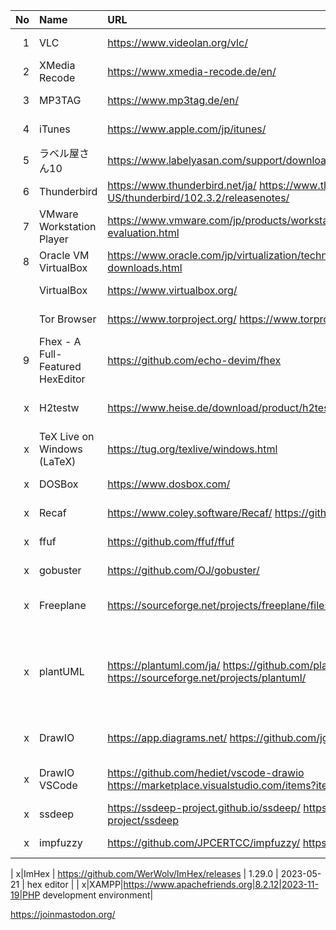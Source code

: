 <!-- 2021/09/17 -->

|No|Name|URL|LatestVersion|LastUpdate| Remarks|
|--:|:--|:--|:--|:--|:--|
|  1| VLC | https://www.videolan.org/vlc/ | 3.0.17.4 | 2022-04-19 | Video Viewer |
|  2| XMedia Recode | https://www.xmedia-recode.de/en/ | 3.5.5.8 | 2022-06-03 |
|  3| MP3TAG | https://www.mp3tag.de/en/ | 3.16 | 2022-05-30 |
|  4| iTunes | https://www.apple.com/jp/itunes/ | 12.12.3.5 | 2022-03-09 |
|  5| ラベル屋さん10 | https://www.labelyasan.com/support/download/ | 1.3.3| 2021-10-26 | 
|  6| Thunderbird | https://www.thunderbird.net/ja/   https://www.thunderbird.net/en-US/thunderbird/102.3.2/releasenotes/ | 102.3.2 | 2022-10-07 | Mail Client |
|  7| VMware Workstation Player | https://www.vmware.com/jp/products/workstation-player/workstation-player-evaluation.html | 16.2.3 | |
|  8| Oracle VM VirtualBox | https://www.oracle.com/jp/virtualization/technologies/vm/downloads/virtualbox-downloads.html | 6.1.14 | |
|   | VirtualBox | https://www.virtualbox.org/ | 6.1.38 | 2022-09-02 | Virtual Machine |
|   | Tor Browser | https://www.torproject.org/   https://www.torproject.org/download/languages/ | 11.5.2 | 2022-08-29 | Privacy Browser |
|  9|Fhex - A Full-Featured HexEditor| https://github.com/echo-devim/fhex | 3.0.0 | 2021-02-26 | Binary Editor |
|  x| H2testw | https://www.heise.de/download/product/h2testw-50539 | 1.4 | | storage media checker |
|  x| TeX Live on Windows (LaTeX) | https://tug.org/texlive/windows.html | | |
|  x| DOSBox | https://www.dosbox.com/ | 0.74-3 | 2019-06-26 | 
|  x| Recaf | https://www.coley.software/Recaf/    https://github.com/Col-E/Recaf | 2.21.13 | 2022-03-29 | Java Binary Code Editor |
|  x| ffuf | https://github.com/ffuf/ffuf | 2.1.0 | 2023-09-16 | A fast web fuzzer |
|  x| gobuster | https://github.com/OJ/gobuster/ | 3.1.0 | 2020-10-19 |
|  x| Freeplane | https://sourceforge.net/projects/freeplane/files/ | 1.10.4 | 2022-09-10 | MindMap Tool (Java Application) |
|  x| plantUML | https://plantuml.com/ja/   https://github.com/plantuml/plantuml   https://sourceforge.net/projects/plantuml/ | 1.2022.10 | 2022-09-28| Generate UML diagram from textual description (Java Application) |
|  x| DrawIO | https://app.diagrams.net/   https://github.com/jgraph/drawio-desktop | 20.3.0 1 | 2022-09-10 | diagramming desktop application | 
|  x| DrawIO VSCode | https://github.com/hediet/vscode-drawio    https://marketplace.visualstudio.com/items?itemName=hediet.vscode-drawio | 1.6.4 | 2021-12-21 | DrawIO VSCode Extention |
|  x| ssdeep | https://ssdeep-project.github.io/ssdeep/   https://github.com/ssdeep-project/ssdeep | 2.14.1 | 2017-11-07 | Fuzzy Hashing API |
|  x| impfuzzy | https://github.com/JPCERTCC/impfuzzy/ https://pypi.org/project/pyimpfuzzy/ | 0.5 | 2018-05-15 | ssdeep wrapper | 

|  x|ImHex   | https://github.com/WerWolv/ImHex/releases | 1.29.0 | 2023-05-21 | hex editor |
|  x|XAMPP|https://www.apachefriends.org|8.2.12|2023-11-19|PHP development environment|



   
https://joinmastodon.org/
